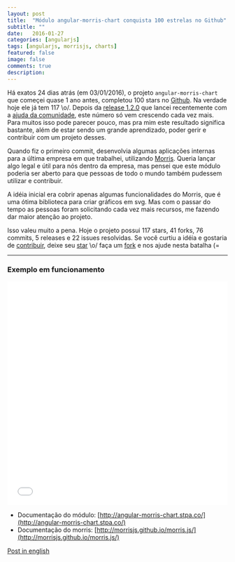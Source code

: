 ```yaml
---
layout: post
title:  "Módulo angular-morris-chart conquista 100 estrelas no Github"
subtitle: ""
date:   2016-01-27
categories: [angularjs]
tags: [angularjs, morrisjs, charts]
featured: false
image: false
comments: true
description: 
---
```


Há exatos 24 dias atrás (em 03/01/2016), o projeto `angular-morris-chart` que começei quase 1 ano antes, completou 100 stars no [Github](https://github.com/stewones/angular-morris-chart).
Na verdade hoje ele já tem 117 \o/. Depois da [release 1.2.0](https://github.com/stewones/angular-morris-chart/releases/tag/1.2.0) que lancei recentemente com a [ajuda da comunidade](https://github.com/stewones/angular-morris-chart/graphs/contributors), este número só vem crescendo cada vez mais.
Para muitos isso pode parecer pouco, mas pra mim este resultado significa bastante, além de estar sendo um grande aprendizado, poder gerir e contribuir com um projeto desses.


Quando fiz o primeiro commit, desenvolvia algumas aplicações internas para a última empresa em que trabalhei, utilizando [Morris](http://morrisjs.github.io/morris.js/).
Queria lançar algo legal e útil para nós dentro da empresa, mas pensei que este módulo poderia ser aberto para que pessoas de todo o mundo também pudessem utilizar e contribuir.


A idéia inicial era cobrir apenas algumas funcionalidades do Morris, que é uma ótima biblioteca para criar gráficos em svg.
Mas com o passar do tempo as pessoas foram solicitando cada vez mais recursos, me fazendo dar maior atenção ao projeto.


Isso valeu muito a pena. Hoje o projeto possui 117 stars, 41 forks, 76 commits, 5 releases e 22 issues resolvidas. Se você curtiu a idéia e gostaria de [contribuir](https://github.com/stewones/angular-morris-chart/blob/master/CONTRIBUTING.md), deixe seu [star](https://github.com/stewones/angular-morris-chart/) \o/ faça um [fork](https://github.com/stewones/angular-morris-chart) e nos ajude nesta batalha (=


---

### Exemplo em funcionamento

<iframe width="100%" height="510" src="//jsfiddle.net/stewones/n6aaLckb/embedded/result,html,js/" allowfullscreen="allowfullscreen" frameborder="0"></iframe>

<br />

- Documentação do módulo: [http://angular-morris-chart.stpa.co/](http://angular-morris-chart.stpa.co/)
- Documentação do morris: [http://morrisjs.github.io/morris.js/](http://morrisjs.github.io/morris.js/)

[Post in english](/angularjs/2016/01/27/angular-morris-chart-reaches-100-stars-at-github.html)